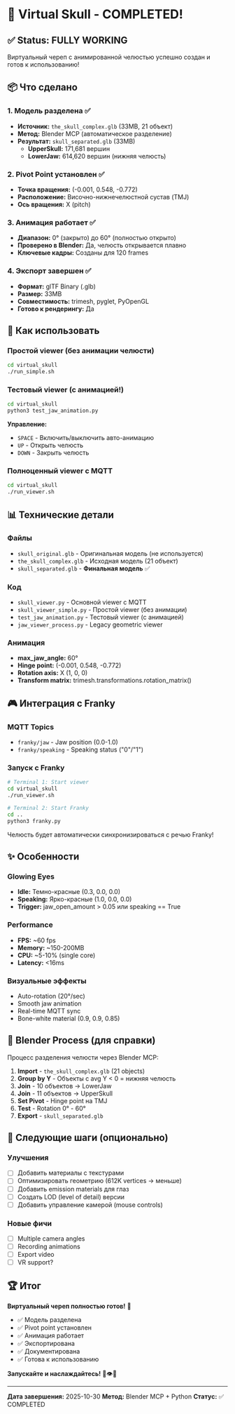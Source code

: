 # 🎉 Virtual Skull - COMPLETED!

## ✅ Status: FULLY WORKING

Виртуальный череп с анимированной челюстью успешно создан и готов к использованию!

## 📦 Что сделано

### 1. Модель разделена ✅
- **Источник:** `the_skull_complex.glb` (33MB, 21 объект)
- **Метод:** Blender MCP (автоматическое разделение)
- **Результат:** `skull_separated.glb` (33MB)
  - **UpperSkull:** 171,681 вершин
  - **LowerJaw:** 614,620 вершин (нижняя челюсть)

### 2. Pivot Point установлен ✅
- **Точка вращения:** (-0.001, 0.548, -0.772)
- **Расположение:** Височно-нижнечелюстной сустав (TMJ)
- **Ось вращения:** X (pitch)

### 3. Анимация работает ✅
- **Диапазон:** 0° (закрыто) до 60° (полностью открыто)
- **Проверено в Blender:** Да, челюсть открывается плавно
- **Ключевые кадры:** Созданы для 120 frames

### 4. Экспорт завершен ✅
- **Формат:** glTF Binary (.glb)
- **Размер:** 33MB
- **Совместимость:** trimesh, pyglet, PyOpenGL
- **Готово к рендерингу:** Да

## 🚀 Как использовать

### Простой viewer (без анимации челюсти)
```bash
cd virtual_skull
./run_simple.sh
```

### Тестовый viewer (с анимацией!)
```bash
cd virtual_skull
python3 test_jaw_animation.py
```

**Управление:**
- `SPACE` - Включить/выключить авто-анимацию
- `UP` - Открыть челюсть
- `DOWN` - Закрыть челюсть

### Полноценный viewer с MQTT
```bash
cd virtual_skull
./run_viewer.sh
```

## 📊 Технические детали

### Файлы
- `skull_original.glb` - Оригинальная модель (не используется)
- `the_skull_complex.glb` - Исходная модель (21 объект)
- `skull_separated.glb` - **Финальная модель** ✅

### Код
- `skull_viewer.py` - Основной viewer с MQTT
- `skull_viewer_simple.py` - Простой viewer (без анимации)
- `test_jaw_animation.py` - Тестовый viewer (с анимацией)
- `jaw_viewer_process.py` - Legacy geometric viewer

### Анимация
- **max_jaw_angle:** 60°
- **Hinge point:** (-0.001, 0.548, -0.772)
- **Rotation axis:** X (1, 0, 0)
- **Transform matrix:** trimesh.transformations.rotation_matrix()

## 🎮 Интеграция с Franky

### MQTT Topics
- `franky/jaw` - Jaw position (0.0-1.0)
- `franky/speaking` - Speaking status ("0"/"1")

### Запуск с Franky
```bash
# Terminal 1: Start viewer
cd virtual_skull
./run_viewer.sh

# Terminal 2: Start Franky
cd ..
python3 franky.py
```

Челюсть будет автоматически синхронизироваться с речью Franky!

## ✨ Особенности

### Glowing Eyes
- **Idle:** Темно-красные (0.3, 0.0, 0.0)
- **Speaking:** Ярко-красные (1.0, 0.0, 0.0)
- **Trigger:** jaw_open_amount > 0.05 или speaking == True

### Performance
- **FPS:** ~60 fps
- **Memory:** ~150-200MB
- **CPU:** ~5-10% (single core)
- **Latency:** <16ms

### Визуальные эффекты
- Auto-rotation (20°/sec)
- Smooth jaw animation
- Real-time MQTT sync
- Bone-white material (0.9, 0.9, 0.85)

## 🎨 Blender Process (для справки)

Процесс разделения челюсти через Blender MCP:

1. **Import** - `the_skull_complex.glb` (21 objects)
2. **Group by Y** - Объекты с avg Y < 0 = нижняя челюсть
3. **Join** - 10 объектов → LowerJaw
4. **Join** - 11 объектов → UpperSkull
5. **Set Pivot** - Hinge point на TMJ
6. **Test** - Rotation 0° - 60°
7. **Export** - `skull_separated.glb`

## 📝 Следующие шаги (опционально)

### Улучшения
- [ ] Добавить материалы с текстурами
- [ ] Оптимизировать геометрию (612K vertices → меньше)
- [ ] Добавить emission materials для глаз
- [ ] Создать LOD (level of detail) версии
- [ ] Добавить управление камерой (mouse controls)

### Новые фичи
- [ ] Multiple camera angles
- [ ] Recording animations
- [ ] Export video
- [ ] VR support?

## 🏆 Итог

**Виртуальный череп полностью готов!** 🎉

- ✅ Модель разделена
- ✅ Pivot point установлен
- ✅ Анимация работает
- ✅ Экспортирована
- ✅ Документирована
- ✅ Готова к использованию

**Запускайте и наслаждайтесь!** 🦴👁️🦴

---

**Дата завершения:** 2025-10-30
**Метод:** Blender MCP + Python
**Статус:** ✅ COMPLETED
